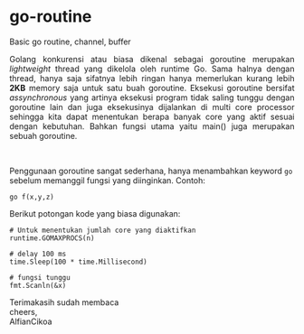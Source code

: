 # go-routine
Basic go routine, channel, buffer

<p align=justify>Golang konkurensi atau biasa dikenal sebagai goroutine merupakan <i>lightweight</i> thread yang dikelola oleh runtime Go. Sama halnya dengan thread, hanya saja sifatnya
lebih ringan hanya memerlukan kurang lebih <b>2KB</b> memory saja untuk satu buah goroutine. Eksekusi goroutine bersifat <i>assynchronous</i> yang artinya eksekusi program
tidak saling tunggu dengan goroutine lain dan juga eksekusinya dijalankan di multi core processor sehingga kita dapat menentukan berapa banyak core yang aktif sesuai dengan kebutuhan. Bahkan fungsi utama yaitu main() juga merupakan sebuah goroutine.</p><br>

Penggunaan goroutine sangat sederhana, hanya menambahkan keyword ```go``` sebelum memanggil fungsi yang diinginkan. Contoh:
```
go f(x,y,z)
```
Berikut potongan kode yang biasa digunakan:
```
# Untuk menentukan jumlah core yang diaktifkan
runtime.GOMAXPROCS(n)

# delay 100 ms
time.Sleep(100 * time.Millisecond)

# fungsi tunggu
fmt.Scanln(&x)
```

Terimakasih sudah membaca<br>
cheers,<br>
AlfianCikoa

